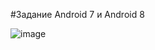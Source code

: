 #Задание Android 7 и Android 8

![image](https://github.com/user-attachments/assets/9c89b0e3-b852-4b56-8795-16d45f40f381)


